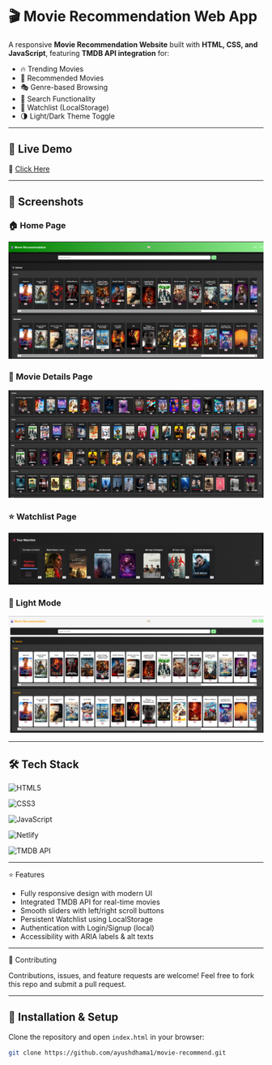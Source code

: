 # 🎬 Movie Recommendation Web App  

A responsive **Movie Recommendation Website** built with **HTML, CSS, and JavaScript**, featuring **TMDB API integration** for:  
- 🔥 Trending Movies  
- 🎯 Recommended Movies  
- 🎭 Genre-based Browsing  
- 🔎 Search Functionality  
- 📌 Watchlist (LocalStorage)  
- 🌗 Light/Dark Theme Toggle  

---

## 🚀 Live Demo  
🔗 [Click Here](https://movierecommendsite.netlify.app/)  

---

## 📸 Screenshots

### 🏠 Home Page
![App Screenshot](screenshots/screenshot1.png)

### 🎥 Movie Details Page
![App Screenshot](screenshots/screenshot2.png)

### ⭐ Watchlist Page
![App Screenshot](screenshots/screeshot3.png)

### 🌙 Light Mode
![App Screenshot](screenshots/screenshot4.png)

---

## 🛠️ Tech Stack  

![HTML5](https://img.shields.io/badge/HTML5-orange?logo=html5&logoColor=white)

![CSS3](https://img.shields.io/badge/CSS3-blue?logo=css3&logoColor=white)

![JavaScript](https://img.shields.io/badge/JavaScript-yellow?logo=javascript&logoColor=black)

![Netlify](https://img.shields.io/badge/Netlify-black?logo=netlify&logoColor=00C7B7)

![TMDB API](https://img.shields.io/badge/TMDB%20API-green)

---

⭐ Features

- Fully responsive design with modern UI
- Integrated TMDB API for real-time movies
- Smooth sliders with left/right scroll buttons
- Persistent Watchlist using LocalStorage
- Authentication with Login/Signup (local)
- Accessibility with ARIA labels & alt texts

---

🤝 Contributing

Contributions, issues, and feature requests are welcome!
Feel free to fork this repo and submit a pull request.

---

## 📂 Installation & Setup  
Clone the repository and open `index.html` in your browser:  
```bash
git clone https://github.com/ayushdhama1/movie-recommend.git
